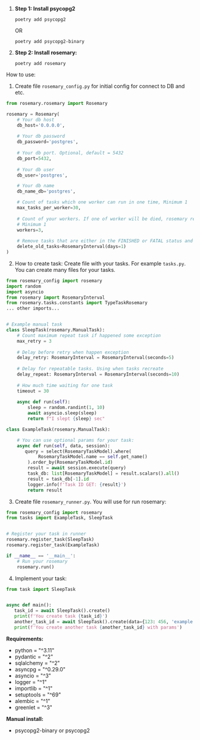 1. **Step 1: Install psycopg2**

    `poetry add psycopg2`
    
    OR

    `poetry add psycopg2-binary`

2. **Step 2: Install rosemary:**
    
    `poetry add rosemary`

How to use:

1. Create file `rosemary_config.py` for initial config for connect to DB and etc.
```python
from rosemary.rosemary import Rosemary

rosemary = Rosemary(
    # Your db host
    db_host='0.0.0.0',
    
    # Your db password
    db_password='postgres',
   
    # Your db port. Optional, default = 5432
    db_port=5432,
   
    # Your db user
    db_user='postgres',

    # Your db name
    db_name_db='postgres',  

    # Count of tasks which one worker can run in one time, Minimum 1
    max_tasks_per_worker=30, 
   
    # Count of your workers. If one of worker will be died, rosemary recreate it.
    # Minimum 1
    workers=3,  
    
    # Remove tasks that are either in the FINISHED or FATAL status and whose last update time has expired
    delete_old_tasks=RosemaryInterval(days=1)
)
```

2. How to create task:
Create file with your tasks. For example `tasks.py`. You can create many files for your tasks.
```python
from rosemary_config import rosemary
import random
import asyncio
from rosemary import RosemaryInterval
from rosemary.tasks.constants import TypeTaskRosemary
... other imports...


# Example manual task
class SleepTask(rosemary.ManualTask):
    # Count maximum repeat task if happened some exception 
    max_retry = 3
    
    # Delay before retry when happen exception
    delay_retry: RosemaryInterval = RosemaryInterval(seconds=5)
    
    # Delay for repeatable tasks. Using when tasks recreate
    delay_repeat: RosemaryInterval = RosemaryInterval(seconds=10)
    
    # How much time waiting for one task
    timeout = 30
   
    async def run(self):
        sleep = random.randint(1, 10)
        await asyncio.sleep(sleep)
        return f"I slept {sleep} sec"

class ExampleTask(rosemary.ManualTask):

    # You can use optional params for your task:
    async def run(self, data, session):
       query = select(RosemaryTaskModel).where(
            RosemaryTaskModel.name == self.get_name()
        ).order_by(RosemaryTaskModel.id)
        result = await session.execute(query)
        task_db: list[RosemaryTaskModel] = result.scalars().all()
        result = task_db[-1].id
        logger.info(f'Task ID GET: {result}')
        return result
```

3. Create file `rosemary_runner.py`. You will use for run rosemary:
```python
from rosemary_config import rosemary
from tasks import ExampleTask, SleepTask


# Register your task in runner
rosemary.register_task(SleepTask)
rosemary.register_task(ExampleTask)

if __name__ == '__main__':
    # Run your rosemary
    rosemary.run()
```

4. Implement your task:
```python
from task import SleepTask


async def main():
   task_id = await SleepTask().create()
   print(f'You create task {task_id}')
   another_task_id = await SleepTask().create(data={123: 456, 'example': 'example123'})
   print(f'You create another task {another_task_id} with params')

```

**Requirements:**
* python = "^3.11"
* pydantic = "^2"
* sqlalchemy = "^2"
* asyncpg = "^0.29.0"
* asyncio = "^3"
* logger = "^1"
* importlib = "^1"
* setuptools = "^69"
* alembic = "^1"
* greenlet = "^3"

**Manual install:**
* psycopg2-binary or psycopg2